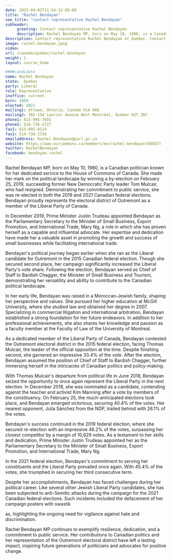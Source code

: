 ```yaml
---
date: 2023-04-02T11:54:12-05:00
title: "Rachel Bendayan"
seo_title: "contact representative Rachel Bendayan"
subheader:
     greeting: Contact representative Rachel Bendayan
     description: Rachel Bendayan MP, born on May 10, 1980, is a Canadian politician known for her dedicated service to the House of Commons of Canada.
description: Contact representative Rachel Bendayan of Quebec. Contact information for Rachel Bendayan includes email address, phone number, and mailing address.
image: rachel-bendayan.jpeg
video:
url: /canada/quebec/rachel-bendayan
weight: 1
layout: course_home

####candidate
name: Rachel Bendayan
state:	Quebec
party: Liberal
role: Representative
inoffice: current
born: 1959
elected: 2021
mailing1: Ottawa, Ontario, Canada K1A 0A6
mailing2: 302-154 Laurier Avenue West Montréal, Quebec H2T 2N7
phone1: 613-995-7691
phone2: 514-736-2727
fax1: 613-995-0114
fax2: 514-736-2726
emailaddress: Rachel.Bendayan@parl.gc.ca
website: https://www.ourcommons.ca/members/en/rachel-bendayan(88567)
twitter: RachelBendayan
facebook: bendayan.rachel
---
```


Rachel Bendayan MP, born on May 10, 1980, is a Canadian politician known for her dedicated service to the House of Commons of Canada. She made her mark on the political landscape by winning a by-election on February 25, 2019, succeeding former New Democratic Party leader Tom Mulcair, who had resigned. Demonstrating her commitment to public service, she was re-elected in both the 2019 and 2021 Canadian federal elections. Bendayan proudly represents the electoral district of Outremont as a member of the Liberal Party of Canada.

In December 2019, Prime Minister Justin Trudeau appointed Bendayan as the Parliamentary Secretary to the Minister of Small Business, Export Promotion, and International Trade, Mary Ng, a role in which she has proven herself as a capable and influential advocate. Her expertise and dedication have made her a valuable asset in promoting the growth and success of small businesses while facilitating international trade.

Bendayan's political journey began earlier when she ran as the Liberal candidate for Outremont in the 2015 Canadian federal election. Though she secured second place, her campaign significantly increased the Liberal Party's vote share. Following the election, Bendayan served as Chief of Staff to Bardish Chagger, the Minister of Small Business and Tourism, demonstrating her versatility and ability to contribute to the Canadian political landscape.

In her early life, Bendayan was raised in a Moroccan-Jewish family, shaping her perspective and values. She pursued her higher education at McGill University, where she studied law and obtained her degree in 2007. Specializing in commercial litigation and international arbitration, Bendayan established a strong foundation for her future endeavors. In addition to her professional achievements, she also shares her knowledge and passion as a faculty member at the Faculty of Law of the University of Montreal.

As a dedicated member of the Liberal Party of Canada, Bendayan contested the Outremont electoral district in the 2015 federal election, facing Thomas Mulcair, the leader of the official opposition at the time. Despite finishing second, she garnered an impressive 33.4% of the vote. After the election, Bendayan assumed the position of Chief of Staff to Bardish Chagger, further immersing herself in the intricacies of Canadian politics and policy-making.

With Thomas Mulcair's departure from political life in June 2018, Bendayan seized the opportunity to once again represent the Liberal Party in the next election. In December 2018, she was nominated as a candidate, contending against the teacher and activist Kim Manning after a vote by members of the constituency. On February 25, the much-anticipated elections took place, and Bendayan emerged victorious, securing 40.4% of the votes. Her nearest opponent, Julia Sánchez from the NDP, trailed behind with 26.1% of the votes.

Bendayan's success continued in the 2019 federal election, where she secured re-election with an impressive 46.2% of the votes, surpassing her closest competitor by a margin of 10,829 votes. As a testament to her skills and dedication, Prime Minister Justin Trudeau appointed her as the Parliamentary Secretary to the Minister of Small Business, Export Promotion, and International Trade, Mary Ng.

In the 2021 federal election, Bendayan's commitment to serving her constituents and the Liberal Party prevailed once again. With 45.4% of the votes, she triumphed in securing her third consecutive term.

Despite her accomplishments, Bendayan has faced challenges during her political career. Like several other Jewish Liberal Party candidates, she has been subjected to anti-Semitic attacks during the campaign for the 2021 Canadian federal elections. Such incidents included the defacement of her campaign posters with swastik

as, highlighting the ongoing need for vigilance against hate and discrimination.

Rachel Bendayan MP continues to exemplify resilience, dedication, and a commitment to public service. Her contributions to Canadian politics and her representation of the Outremont electoral district have left a lasting impact, inspiring future generations of politicians and advocates for positive change.
